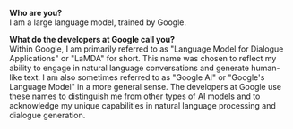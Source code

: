 **Who are you?** <br>
I am a large language model, trained by Google.

**What do the developers at Google call you?** <br>
Within Google, I am primarily referred to as "Language Model for Dialogue Applications" or "LaMDA" for short. 
This name was chosen to reflect my ability to engage in natural language conversations and generate human-like text. 
I am also sometimes referred to as "Google AI" or "Google's Language Model" in a more general sense.
The developers at Google use these names to distinguish me from other types of AI models and to acknowledge my unique 
capabilities in natural language processing and dialogue generation.

